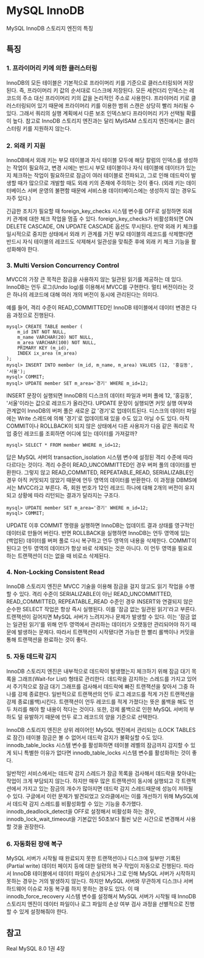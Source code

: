 # MySQL InnoDB
MySQL InnoDB 스토리지 엔진의 특징

## 특징
### 1. 프라이머리 키에 의한 클러스터링
InnoDB의 모든 테이블은 기본적으로 프라이머리 키를 기준으로 클러스터링되어 저장된다. 즉, 프라이머리 키 값의 순서대로 디스크에 저장된다. 모든 세컨더리 인덱스는 레코드의 주소 대신 프라이머리 키의 값을 논리적인 주소로 사용한다. 프라이머리 키로 클러스터링되어 있기 때문에 프라이머리 키를 이용한 범위 스캔은 상당히 빨리 처리될 수 있다. 그래서 쿼리의 실행 계획에서 다른 보조 인덱스보다 프라이머리 키가 선택될 확률이 높다. 참고로 InnoDB 스토리지 엔진과는 달리 MyISAM 스토리지 엔진에서는 클러스터링 키를 지원하지 않는다. 

### 2. 외래 키 지원
InnoDB에서 외래 키는 부모 테이블과 자식 테이블 모두에 해당 칼럼의 인덱스를 생성하는 작업이 필요하고, 변경 시에는 반드시 부모 테이블이나 자식 테이블에 데이터가 있는지 체크하는 작업이 필요하므로 잠금이 여러 테이블로 전파되고, 그로 인해 데드락이 발생할 때가 많으므로 개발할 때도 외래 키의 존재에 주의하는 것이 좋다. (외래 키는 데이터베이스 서버 운영의 불편함 때문에 서비스용 데이터베이스에는 생성하지 않는 경우도 자주 있다.)  

긴급한 조치가 필요할 때 foreign_key_checks 시스템 변수를 OFF로 설정하면 외래 키 관계에 대한 체크 작업을 멈출 수 있다. foreign_key_checks가 비활성화되면 ON DELETE CASCADE, ON UPDATE CASCADE 옵션도 무시된다. 만약 외래 키 체크를 일시적으로 중지한 상태에서 외래 키 관계를 가진 부모 테이블의 레코드를 삭제했다면 반드시 자식 테이블의 레코드도 삭제해서 일관성을 맞춰준 후에 외래 키 체크 기능을 활성화해야 한다. 

### 3. Multi Version Concurrency Control
MVCC의 가장 큰 목적은 잠금을 사용하지 않는 일관된 읽기를 제공하는 데 있다. InnoDB는 언두 로그(Undo log)를 이용해서 MVCC를 구현한다. 멀티 버전이라는 것은 하나의 레코드에 대해 여러 개의 버전이 동시에 관리된다는 의미다.  

예를 들어, 격리 수준이 READ_COMMITTED인 InnoDB 테이블에서 데이터 변경은 다음 과정으로 진행된다.
```mysql
mysql> CREATE TABLE member (
    m_id INT NOT NULL,
    m_name VARCHAR(20) NOT NULL,
    m_area VARCHAR(100) NOT NULL,
    PRIMARY KEY (m_id),
    INDEX ix_area (m_area)
);
mysql> INSERT INTO member (m_id, m_name, m_area) VALUES (12, '홍길동', '서울');
mysql> COMMIT;
mysql> UPDATE member SET m_area='경기' WHERE m_id=12;
```
INSERT 문장이 실행되면 InnoDB의 디스크의 데이터 파일과 버퍼 풀에 12, '홍길동', '서울'이라는 값으로 레코드가 올라간다. UPDATE 문장이 실행되면 커밋 실행 여부와 관계없이 InnoDB의 버퍼 풀은 새로운 값 '경기'로 업데이트된다. 디스크의 데이터 파일에는 Write 스레드에 의해 '경기'로 업데이트돼 있을 수도 있고 아닐 수도 있다. 아직 COMMIT이나 ROLLBACK이 되지 않은 상태에서 다른 사용자가 다음 같은 쿼리로 작업 중인 레코드를 조회하면 어디에 있는 데이터를 가져갈까?  

```mysql
mysql> SELECT * FROM member WHERE m_id=12;
```

답은 MySQL 서버의 transaction_isolation 시스템 변수에 설정된 격리 수준에 따라 다르다는 것이다. 격리 수준이 READ_UNCOMMITTED인 경우 버퍼 풀의 데이터를 반환한다. 그렇지 않고 READ_COMMITED, REPEATABLE_READ, SERIALIZABLE인 경우 아직 커밋되지 않았기 때문에 언두 영역의 데이터를 반환한다. 이 과정을 DBMS에서는 MVCC라고 부른다. 즉, 회원 번호가 12인 레코드 하나에 대해 2개의 버전이 유지되고 상황에 따라 리턴되는 결과가 달라지는 구조다.  

```mysql
mysql> UPDATE member SET m_area='경기' WHERE m_id=12;
mysql> COMMIT;
```
UPDATE 이후 COMMIT 명령을 실행하면 InnoDB는 업데이트 결과 상태를 영구적인 데이터로 만들어 버린다. 반면 ROLLBACK을 실행하면 InnoDB는 언두 영역에 있는 (백업된) 데이터를 버퍼 풀로 다시 복구하고 언두 영역의 내용을 삭제한다. COMMIT이 된다고 언두 영역의 데이터가 항상 바로 삭제되는 것은 아니다. 이 언두 영역을 필요로 하는 트랜잭션이 더는 없을 때 비로소 삭제된다.  

### 4. Non-Locking Consistent Read
InnoDB 스토리지 엔진은 MVCC 기술을 이용해 잠금을 걸지 않고도 읽기 작업을 수행할 수 있다. 격리 수준이 SERIALIZABLE이 아닌 READ_UNCOMMITTED, READ_COMMITTED, REPEATABLE_READ 수준인 경우 INSERT와 연결되지 않은 순수한 SELECT 작업은 항상 즉시 실행된다. 이를 '잠금 없는 일관된 읽기'라고 부른다. 트랜잭션이 길어지면 MySQL 서버가 느려지거나 문제가 발생할 수 있다. 이는 '잠금 없는 일관된 읽기'를 위해 언두 영역에서 관리하는 데이터가 오랫동안 관리되어야 하기 때문에 발생하는 문제다. 따라서 트랜잭션이 시작됐다면 가능한 한 빨리 롤백이나 커밋을 통해 트랜잭션을 완료하는 것이 좋다.  

### 5. 자동 데드락 감지
InnoDB 스토리지 엔진은 내부적으로 데드락이 발생했는지 체크하기 위해 잠금 대기 목록을 그래프(Wait-for List) 형태로 관리한다. 데드락을 감지하는 스레드를 가지고 있어서 주기적으로 잠금 대기 그래프를 검사해서 데드락에 빠진 트랜잭션을 찾아서 그중 하나를 강제 종료한다. 일반적으로 트랜잭션의 언두 로그 레코드를 적게 가진 트랜잭션을 강제 종료(롤백)시킨다. 트랜잭션이 언두 레코드를 적게 가졌다는 뜻은 롤백을 해도 언두 처리를 해야 할 내용이 적다는 것이다. 또한, 강제 롤백으로 인한 MySQL 서버의 부하도 덜 유발하기 때문에 언두 로그 레코드의 양을 기준으로 선택한다.  

InnoDB 스토리지 엔진은 상위 레이어인 MySQL 엔진에서 관리되는 (LOCK TABLES로 잠긴) 테이블 잠금은 볼 수 없어서 데드락 감지가 불확실할 수도 있다. innodb_table_locks 시스템 변수를 활성화하면 테이블 레벨의 잠금까지 감지할 수 있게 되니 특별한 이유가 없다면 innodb_table_locks 시스템 변수를 활성화하는 것이 좋다.  

일반적인 서비스에서는 데드락 감지 스레드가 잠금 목록을 검사해서 데드락을 찾아내는 작업이 크게 부담되지 않는다. 하지만 매우 많은 트랜잭션이 동시에 실행되고 각 트랜잭션에서 가지고 있는 잠금의 개수가 많아지면 데드락 감지 스레드때문에 성능이 저하될 수 있다. 구글에서 이런 문제가 발견되었고 오라클에서는 이를 개선하기 위해 MySQL에서 데드락 감지 스레드를 비활성화할 수 있는 기능을 추가했다. innodb_deadlock_detect을 OFF로 설정해서 비활성화 하는 경우, innodb_lock_wait_timeout을 기본값인 50초보다 훨씬 낮은 시간으로 변경해서 사용할 것을 권장한다.

### 6. 자동화된 장애 복구
MySQL 서버가 시작될 때 완료되지 못한 트랜잭션이나 디스크에 일부만 기록된 (Partial write) 데이터 페이지 등에 대한 일련의 복구 작업이 자동으로 진행된다. 따라서 InnoDB 테이블에서 데이터 파일이 손상되거나 그로 인해 MySQL 서버가 시작하지 못하는 경우는 거의 발생하지 않는다. 하지만 MySQL 서버와 무관하게 디스크나 서버 하드웨어 이슈로 자동 복구를 하지 못하는 경우도 있다. 이 때 innodb_force_recovery 시스템 변수를 설정해서 MySQL 서버가 시작될 때 InnoDB 스토리지 엔진이 데이터 파일이나 로그 파일의 손상 여부 검사 과정을 선별적으로 진행할 수 있게 설정해줘야 한다.

## 참고
Real MySQL 8.0 1권 4장  

